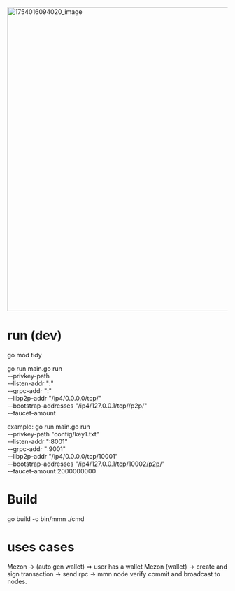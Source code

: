 <img width="1061" height="695" alt="1754016094020_image" src="https://github.com/user-attachments/assets/c2df9920-e7e6-48ed-baa3-994b281a7575" />


# run (dev)
go mod tidy

go run main.go run \
  --privkey-path <file path> \
  --listen-addr ":<port>" \
  --grpc-addr ":<port>" \
  --libp2p-addr "/ip4/0.0.0.0/tcp/<port>" \
  --bootstrap-addresses "/ip4/127.0.0.1/tcp/<port>/p2p/<peerID>" \
  --faucet-amount <amount>

example:
go run main.go run \
  --privkey-path "config/key1.txt" \
  --listen-addr ":8001" \
  --grpc-addr ":9001" \
  --libp2p-addr "/ip4/0.0.0.0/tcp/10001" \
  --bootstrap-addresses "/ip4/127.0.0.1/tcp/10002/p2p/<peerID>" \
  --faucet-amount 2000000000

# Build
go build -o bin/mmn ./cmd

# uses cases
Mezon -> (auto gen wallet) => user has a wallet
Mezon (wallet) -> create and sign transaction -> send rpc -> mmn node verify commit and broadcast to nodes.
